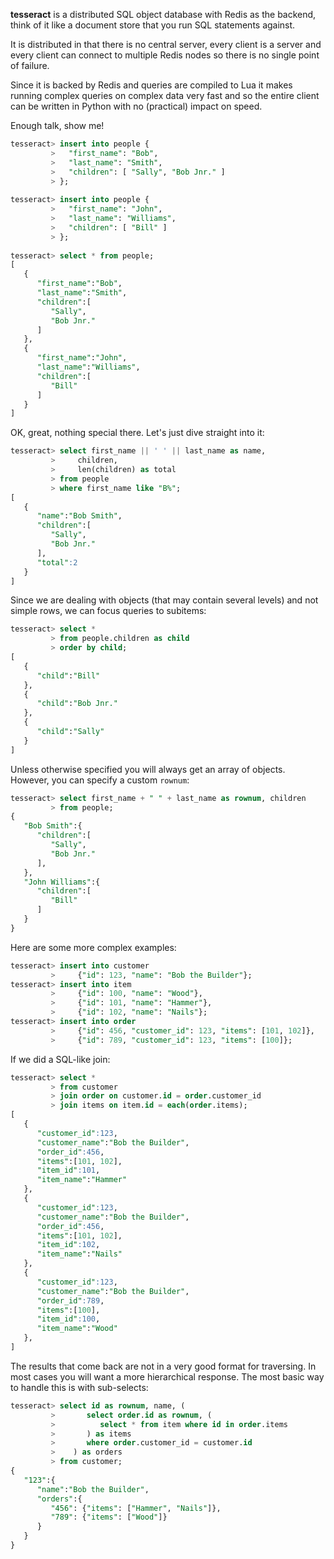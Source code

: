 **tesseract** is a distributed SQL object database with Redis as the backend,
think of it like a document store that you run SQL statements against.

It is distributed in that there is no central server, every client is a server
and every client can connect to multiple Redis nodes so there is no single point
of failure.

Since it is backed by Redis and queries are compiled to Lua it makes running
complex queries on complex data very fast and so the entire client can be
written in Python with no (practical) impact on speed.

Enough talk, show me!

```sql
tesseract> insert into people {
         >   "first_name": "Bob",
         >   "last_name": "Smith",
         >   "children": [ "Sally", "Bob Jnr." ]
         > };
         
tesseract> insert into people {
         >   "first_name": "John",
         >   "last_name": "Williams",
         >   "children": [ "Bill" ]
         > };
         
tesseract> select * from people;
[
   {
      "first_name":"Bob",
      "last_name":"Smith",
      "children":[
         "Sally",
         "Bob Jnr."
      ]
   },
   {
      "first_name":"John",
      "last_name":"Williams",
      "children":[
         "Bill"
      ]
   }
]
```

OK, great, nothing special there. Let's just dive straight into it:

```sql
tesseract> select first_name || ' ' || last_name as name,
         >     children,
         >     len(children) as total
         > from people
         > where first_name like "B%";
[
   {
      "name":"Bob Smith",
      "children":[
         "Sally",
         "Bob Jnr."
      ],
      "total":2
   }
]
```

Since we are dealing with objects (that may contain several levels) and not
simple rows, we can focus queries to subitems:

```sql
tesseract> select *
         > from people.children as child
         > order by child;
[
   {
      "child":"Bill"
   },
   {
      "child":"Bob Jnr."
   },
   {
      "child":"Sally"
   }
]
```

Unless otherwise specified you will always get an array of objects. However, you
can specify a custom `rownum`:

```sql
tesseract> select first_name + " " + last_name as rownum, children
         > from people;
{
   "Bob Smith":{
      "children":[
         "Sally",
         "Bob Jnr."
      ],
   },
   "John Williams":{
      "children":[
         "Bill"
      ]
   }
}
```

Here are some more complex examples:

```sql
tesseract> insert into customer
         >     {"id": 123, "name": "Bob the Builder"};
tesseract> insert into item
         >     {"id": 100, "name": "Wood"},
         >     {"id": 101, "name": "Hammer"},
         >     {"id": 102, "name": "Nails"};
tesseract> insert into order
         >     {"id": 456, "customer_id": 123, "items": [101, 102]},
         >     {"id": 789, "customer_id": 123, "items": [100]};
```

If we did a SQL-like join:

```sql
tesseract> select *
         > from customer
         > join order on customer.id = order.customer_id
         > join items on item.id = each(order.items);
[
   {
      "customer_id":123,
      "customer_name":"Bob the Builder",
      "order_id":456,
      "items":[101, 102],
      "item_id":101,
      "item_name":"Hammer"
   },
   {
      "customer_id":123,
      "customer_name":"Bob the Builder",
      "order_id":456,
      "items":[101, 102],
      "item_id":102,
      "item_name":"Nails"
   },
   {
      "customer_id":123,
      "customer_name":"Bob the Builder",
      "order_id":789,
      "items":[100],
      "item_id":100,
      "item_name":"Wood"
   },
]
```

The results that come back are not in a very good format for traversing. In most
cases you will want a more hierarchical response. The most basic way to handle
this is with sub-selects:

```sql
tesseract> select id as rownum, name, (
         >       select order.id as rownum, (
         >          select * from item where id in order.items
         >       ) as items
         >       where order.customer_id = customer.id
         >    ) as orders
         > from customer;
{
   "123":{
      "name":"Bob the Builder",
      "orders":{
         "456": {"items": ["Hammer", "Nails"]},
         "789": {"items": ["Wood"]}
      }
   }
}
```
